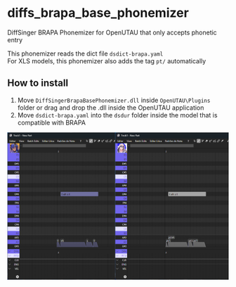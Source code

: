 # diffs_brapa_base_phonemizer
DiffSinger BRAPA Phonemizer for OpenUTAU that only accepts phonetic entry

This phonemizer reads the dict file `dsdict-brapa.yaml`<br/>
For XLS models, this phonemizer also adds the tag `pt/` automatically

## How to install
1. Move `DiffSingerBrapaBasePhonemizer.dll` inside `OpenUTAU\Plugins` folder or drag and drop the .dll inside the OpenUTAU application
2. Move `dsdict-brapa.yaml` into the `dsdur` folder inside the model that is compatible with BRAPA

![Example](/images/example.png)
